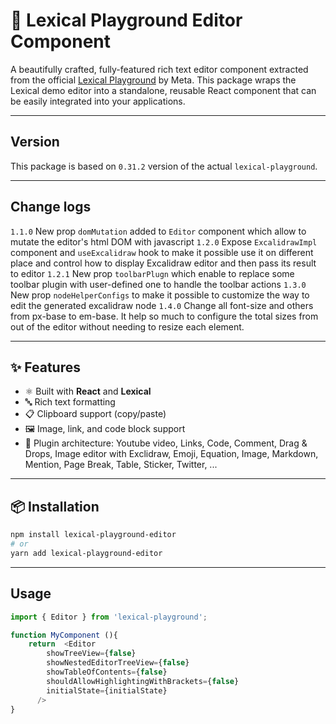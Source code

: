 # 📝 Lexical Playground Editor Component

A beautifully crafted, fully-featured rich text editor component extracted from the official [Lexical Playground](https://github.com/facebook/lexical) by Meta. This package wraps the Lexical demo editor into a standalone, reusable React component that can be easily integrated into your applications.

---
## Version

This package is based on `0.31.2` version of the actual `lexical-playground`.

---
## Change logs

`1.1.0` New prop `domMutation` added to `Editor` component which allow to mutate the editor's html DOM with javascript
`1.2.0` Expose `ExcalidrawImpl` component and `useExcalidraw` hook to make it possible use it on different place and control how to display Excalidraw editor and then pass its result to editor
`1.2.1` New prop `toolbarPlugn` which enable to replace some toolbar plugin with user-defined one to handle the toolbar actions
`1.3.0` New prop `nodeHelperConfigs` to make it possible to customize the way to edit the generated excalidraw node
`1.4.0` Change all font-size and others from px-base to em-base. It help so much to configure the total sizes from out of the editor without needing to resize each element.

---

## ✨ Features

- ⚛️ Built with **React** and **Lexical**
- 🔤 Rich text formatting
- 📋 Clipboard support (copy/paste)
- 🖼️ Image, link, and code block support
- 🧱 Plugin architecture: Youtube video, Links, Code, Comment, Drag & Drops, Image editor with Exclidraw, Emoji, Equation, Image, Markdown, Mention, Page Break, Table, Sticker, Twitter, ...
---

## 📦 Installation

```bash
npm install lexical-playground-editor
# or
yarn add lexical-playground-editor
```
---
## Usage

```ts
import { Editor } from 'lexical-playground'; 

function MyComponent (){
    return  <Editor
        showTreeView={false}
        showNestedEditorTreeView={false}
        showTableOfContents={false}
        shouldAllowHighlightingWithBrackets={false}
        initialState={initialState}
      />
}
```


